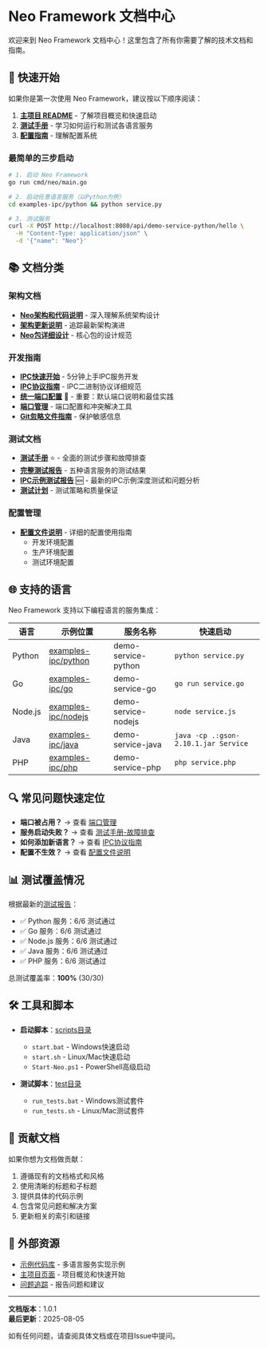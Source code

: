 # Neo Framework 文档中心

欢迎来到 Neo Framework 文档中心！这里包含了所有你需要了解的技术文档和指南。

## 🚀 快速开始

如果你是第一次使用 Neo Framework，建议按以下顺序阅读：

1. **[主项目 README](../README.md)** - 了解项目概览和快速启动
2. **[测试手册](TEST_MANUAL.md)** - 学习如何运行和测试各语言服务
3. **[配置指南](../configs/README.md)** - 理解配置系统

### 最简单的三步启动

```bash
# 1. 启动 Neo Framework
go run cmd/neo/main.go

# 2. 启动任意语言服务（以Python为例）
cd examples-ipc/python && python service.py

# 3. 测试服务
curl -X POST http://localhost:8080/api/demo-service-python/hello \
  -H "Content-Type: application/json" \
  -d '{"name": "Neo"}'
```

## 📚 文档分类

### 架构文档
- **[Neo架构和代码说明](neo-architecture-and-code.md)** - 深入理解系统架构设计
- **[架构更新说明](ARCHITECTURE_UPDATE.md)** - 追踪最新架构演进
- **[Neo包详细设计](NeoPackageDetailedDesign.md)** - 核心包的设计规范

### 开发指南
- **[IPC快速开始](IPC_QUICK_START.md)** - 5分钟上手IPC服务开发
- **[IPC协议指南](IPC_PROTOCOL_GUIDE.md)** - IPC二进制协议详细规范
- **[统一端口配置](UNIFIED_PORT_CONFIGURATION.md)** 🔴 - 重要：默认端口说明和最佳实践
- **[端口管理](PORT_MANAGEMENT.md)** - 端口配置和冲突解决工具
- **[Git忽略文件指南](GITIGNORE_GUIDE.md)** - 保护敏感信息

### 测试文档
- **[测试手册](TEST_MANUAL.md)** ⭐ - 全面的测试步骤和故障排查
- **[完整测试报告](Neo_Framework_Complete_Test_Report.md)** - 五种语言服务的测试结果
- **[IPC示例测试报告](IPC_EXAMPLES_TEST_REPORT.md)** 🆕 - 最新的IPC示例深度测试和问题分析
- **[测试计划](NeoTestingPlan.md)** - 测试策略和质量保证

### 配置管理
- **[配置文件说明](../configs/README.md)** - 详细的配置使用指南
  - 开发环境配置
  - 生产环境配置
  - 测试环境配置

## 🌐 支持的语言

Neo Framework 支持以下编程语言的服务集成：

| 语言 | 示例位置 | 服务名称 | 快速启动 |
|------|----------|----------|----------|
| Python | [examples-ipc/python](../examples-ipc/python) | demo-service-python | `python service.py` |
| Go | [examples-ipc/go](../examples-ipc/go) | demo-service-go | `go run service.go` |
| Node.js | [examples-ipc/nodejs](../examples-ipc/nodejs) | demo-service-nodejs | `node service.js` |
| Java | [examples-ipc/java](../examples-ipc/java) | demo-service-java | `java -cp .:gson-2.10.1.jar Service` |
| PHP | [examples-ipc/php](../examples-ipc/php) | demo-service-php | `php service.php` |

## 🔍 常见问题快速定位

- **端口被占用？** → 查看 [端口管理](PORT_MANAGEMENT.md)
- **服务启动失败？** → 查看 [测试手册-故障排查](TEST_MANUAL.md#故障排查指南)
- **如何添加新语言？** → 查看 [IPC协议指南](IPC_PROTOCOL_GUIDE.md)
- **配置不生效？** → 查看 [配置文件说明](../configs/README.md)

## 📊 测试覆盖情况

根据最新的[测试报告](Neo_Framework_Complete_Test_Report.md)：

- ✅ Python 服务：6/6 测试通过
- ✅ Go 服务：6/6 测试通过
- ✅ Node.js 服务：6/6 测试通过
- ✅ Java 服务：6/6 测试通过
- ✅ PHP 服务：6/6 测试通过

总测试覆盖率：**100%** (30/30)

## 🛠️ 工具和脚本

- **启动脚本**：[scripts目录](../scripts/)
  - `start.bat` - Windows快速启动
  - `start.sh` - Linux/Mac快速启动
  - `Start-Neo.ps1` - PowerShell高级启动

- **测试脚本**：[test目录](../test/)
  - `run_tests.bat` - Windows测试套件
  - `run_tests.sh` - Linux/Mac测试套件

## 📝 贡献文档

如果你想为文档做贡献：

1. 遵循现有的文档格式和风格
2. 使用清晰的标题和子标题
3. 提供具体的代码示例
4. 包含常见问题和解决方案
5. 更新相关的索引和链接

## 🔗 外部资源

- [示例代码库](../examples-ipc/) - 多语言服务实现示例
- [主项目页面](../README.md) - 项目概览和快速开始
- [问题追踪](https://github.com/NeoSpecies/neo/issues) - 报告问题和建议

---

**文档版本**：1.0.1  
**最后更新**：2025-08-05

如有任何问题，请查阅具体文档或在项目Issue中提问。